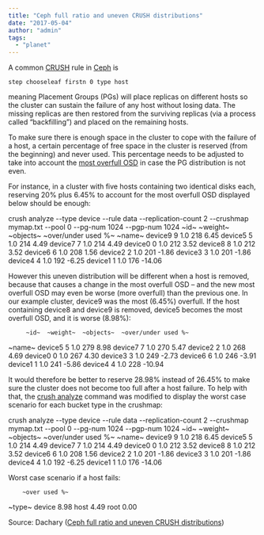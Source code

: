 ```yaml
---
title: "Ceph full ratio and uneven CRUSH distributions"
date: "2017-05-04"
author: "admin"
tags: 
  - "planet"
---
```


A common [CRUSH](http://libcrush.org/) rule in [Ceph](http://ceph.com) is

    step chooseleaf firstn 0 type host

meaning Placement Groups (PGs) will place replicas on different hosts so the cluster can sustain the failure of any host without losing data. The missing replicas are then restored from the surviving replicas (via a process called “backfilling”) and placed on the remaining hosts.

To make sure there is enough space in the cluster to cope with the failure of a host, a certain percentage of free space in the cluster is reserved (from the beginning) and never used. This percentage needs to be adjusted to take into account the [most overfull OSD](http://dachary.org/?p=4020) in case the PG distribution is not even.

For instance, in a cluster with five hosts containing two identical disks each, reserving 20% plus 6.45% to account for the most overfull OSD displayed below should be enough:

crush analyze --type device --rule data 
              --replication-count 2 
              --crushmap mymap.txt 
              --pool 0 --pg-num 1024 --pgp-num 1024
         ~id~  ~weight~  ~objects~  ~over/under used %~
~name~
device9     9       1.0        218                 6.45
device5     5       1.0        214                 4.49
device7     7       1.0        214                 4.49
device0     0       1.0        212                 3.52
device8     8       1.0        212                 3.52
device6     6       1.0        208                 1.56
device2     2       1.0        201                -1.86
device3     3       1.0        201                -1.86
device4     4       1.0        192                -6.25
device1     1       1.0        176               -14.06

However this uneven distribution will be different when a host is removed, because that causes a change in the most overfull OSD – and the new most overfull OSD may even be worse (more overfull) than the previous one. In our example cluster, device9 was the most (6.45%) overfull. If the host containing device8 and device9 is removed, device5 becomes the most overfull OSD, and it is worse (8.98%):

         ~id~  ~weight~  ~objects~  ~over/under used %~
~name~
device5     5       1.0        279                 8.98
device7     7       1.0        270                 5.47
device2     2       1.0        268                 4.69
device0     0       1.0        267                 4.30
device3     3       1.0        249                -2.73
device6     6       1.0        246                -3.91
device1     1       1.0        241                -5.86
device4     4       1.0        228               -10.94

It would therefore be better to reserve 28.98% instead of 26.45% to make sure the cluster does not become too full after a host failure. To help with that, the [crush analyze](http://crush.readthedocs.io/) command was modified to display the worst case scenario for each bucket type in the crushmap:

crush analyze --type device --rule data 
              --replication-count 2 
              --crushmap mymap.txt 
              --pool 0 --pg-num 1024 --pgp-num 1024
         ~id~  ~weight~  ~objects~  ~over/under used %~
~name~
device9     9       1.0        218                 6.45
device5     5       1.0        214                 4.49
device7     7       1.0        214                 4.49
device0     0       1.0        212                 3.52
device8     8       1.0        212                 3.52
device6     6       1.0        208                 1.56
device2     2       1.0        201                -1.86
device3     3       1.0        201                -1.86
device4     4       1.0        192                -6.25
device1     1       1.0        176               -14.06

Worst case scenario if a host fails:

        ~over used %~
~type~
device           8.98
host             4.49
root             0.00

Source: Dachary ([Ceph full ratio and uneven CRUSH distributions](http://dachary.org/?p=4044))
